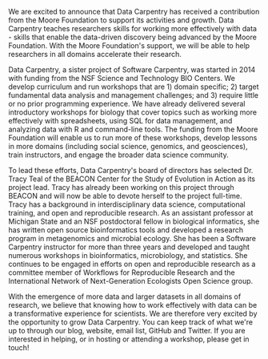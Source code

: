We are excited to announce that Data Carpentry has received a contribution from the Moore Foundation to support its activities and growth. Data Carpentry teaches researchers skills for working more effectively with data - skills that enable the data-driven discovery being advanced by the Moore Foundation.  With the Moore Foundation's support, we will be able to help researchers in all domains accelerate their research.

Data Carpentry, a sister project of Software Carpentry, was started in 2014 with funding from the NSF Science and Technology BIO Centers.  We develop curriculum and run workshops that are 1) domain specific; 2) target fundamental data analysis and management challenges; and 3) require little or no prior programming experience. We have already delivered several introductory workshops for biology that cover topics such as working more effectively with spreadsheets, using SQL for data management, and analyzing data with R and command-line tools. The funding from the Moore Foundation will enable us to run more of these workshops, develop lessons in more domains (including social science, genomics, and geosciences), train instructors, and engage the broader data science community.

To lead these efforts, Data Carpentry's board of directors has selected Dr. Tracy Teal of the BEACON Center for the Study of Evolution in Action as its project lead. Tracy has already been working on this project through BEACON and will now be able to devote herself to the project full-time. Tracy has a background in interdisciplinary data science, computational training, and open and reproducible research. As an assistant professor at Michigan State and an NSF postdoctoral fellow in biological informatics, she has written open source bioinformatics tools and developed a research program in metagenomics and microbial ecology. She has been a Software Carpentry instructor for more than three years and developed and taught numerous workshops in bioinformatics, microbiology, and statistics. She continues to be engaged in efforts on open and reproducible research as a committee member of Workflows for Reproducible Research and the International Network of Next-Generation Ecologists Open Science group.

With the emergence of more data and larger datasets in all domains of research, we believe that knowing how to work effectively with data can be a transformative experience for scientists. We are therefore very excited by the opportunity to grow Data Carpentry. You can keep track of what we're up to through our blog, website, email list, GitHub and Twitter.  If you are interested in helping, or in hosting or attending a workshop, please get in touch!
